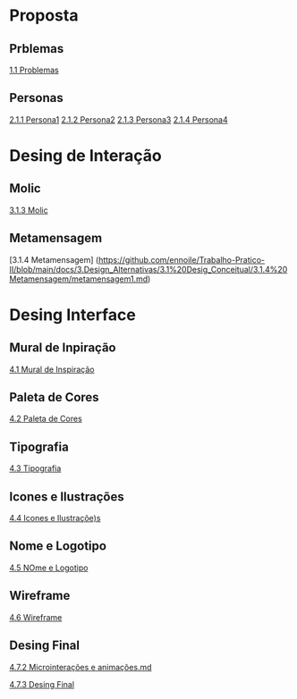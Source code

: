 # Proposta
## Prblemas 
[1.1 Problemas](https://github.com/ennoile/Trabalho-Pratico-II/blob/main/docs/1.Proposta/1.1%20Problemas.md)
## Personas
[2.1.1 Persona1](https://github.com/ennoile/Trabalho-Pratico-II/blob/main/docs/2.Design_Thinking/2.1%20Personas/2.1.2%20Persona1.md)
[2.1.2 Persona2](https://github.com/ennoile/Trabalho-Pratico-II/blob/main/docs/2.Design_Thinking/2.1%20Personas/2.1.3%20Persona2.md)
[2.1.3 Persona3](https://github.com/ennoile/Trabalho-Pratico-II/blob/main/docs/2.Design_Thinking/2.1%20Personas/2.1.4%20Persona3.md)
[2.1.4 Persona4](https://github.com/ennoile/Trabalho-Pratico-II/blob/main/docs/2.Design_Thinking/2.1%20Personas/2.1.5%20Persona5.md)

# Desing de Interação
## Molic 
[3.1.3 Molic](https://github.com/ennoile/Trabalho-Pratico-II/blob/main/docs/3.Design_Alternativas/3.1%20Desig_Conceitual/3.1.3%20MOLIC/3.1.3.1%20molic.md)

## Metamensagem
[3.1.4 Metamensagem] (https://github.com/ennoile/Trabalho-Pratico-II/blob/main/docs/3.Design_Alternativas/3.1%20Desig_Conceitual/3.1.4%20Metamensagem/metamensagem1.md)

# Desing Interface

## Mural de Inpiração
[4.1 Mural de Inspiração](https://github.com/ennoile/Trabalho-Pratico-II/blob/main/docs/4.Design_Interface/4.1%20Mural%20de%20Inpira%C3%A7%C3%A3o/mural_Inspira%C3%A7%C3%A3o.md)

## Paleta de Cores
[4.2 Paleta de Cores](https://github.com/ennoile/Trabalho-Pratico-II/blob/main/docs/4.Design_Interface/4.2%20Paleta%20de%20Cores/Paleta_de_Cores.md)
## Tipografia
[4.3 Tipografia](https://github.com/ennoile/Trabalho-Pratico-II/blob/main/docs/4.Design_Interface/4.3%20Tipografia/Tipografia.md)

## Icones e Ilustrações
[4.4 Icones e Ilustraçõe)s](https://github.com/ennoile/Trabalho-Pratico-II/tree/main/docs/4.Design_Interface/4.4%20icones%20e%20Ilustra%C3%A7%C3%B5es)

## Nome e Logotipo
[4.5 NOme e Logotipo](https://github.com/ennoile/Trabalho-Pratico-II/blob/main/docs/4.Design_Interface/4.5%20Nome%20e%20Logotipo/Imagens/nome.md)

## Wireframe
[4.6 Wireframe]()

## Desing Final
[4.7.2  Microinterações e animações.md](https://github.com/ennoile/Trabalho-Pratico-II/blob/main/docs/4.Design_Interface/4.6%20Desing_Final/4.6.2%20Microintera%C3%A7%C3%B5es%20e%20anima%C3%A7%C3%B5es.md)

[4.7.3 Desing Final](https://github.com/ennoile/Trabalho-Pratico-II/blob/main/docs/4.Design_Interface/4.6%20Desing_Final/4.6.3%20Desing%20Final.md)

